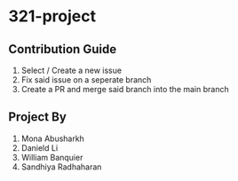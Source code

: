 # 321-project

## Contribution Guide
1. Select / Create a new issue 
2. Fix said issue on a seperate branch
3. Create a PR and merge said branch into the main branch

## Project By

1. Mona Abusharkh
2. Danield Li
3. William Banquier
4. Sandhiya Radhaharan

